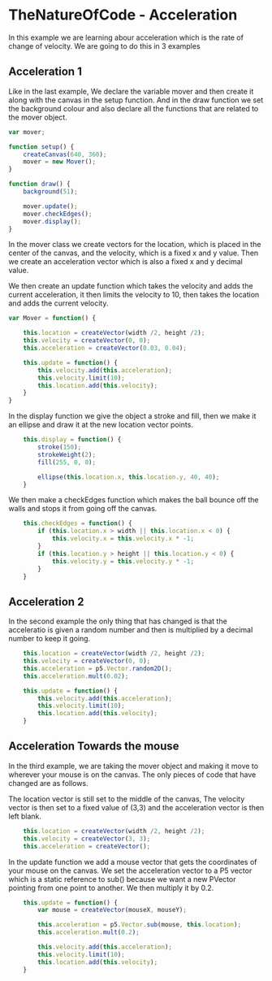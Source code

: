 # TheNatureOfCode - Acceleration

In this example we are learning abour acceleration which is the rate of change of velocity. We are going to do this in 3 examples

## Acceleration 1

Like in the last example, We declare the variable mover and then create it along with the canvas in the setup function. And in the draw function we set the background colour and also declare all the functions that are related to the mover object.

```js
var mover;

function setup() {
    createCanvas(640, 360);
    mover = new Mover();
}

function draw() {
    background(51);

    mover.update();
    mover.checkEdges();
    mover.display();
}

```

In the mover class we create vectors for the location, which is placed in the center of the canvas, and the velocity, which is a fixed x and y value. Then we create an acceleration vector which is also a fixed x and y decimal value.

We then create an update function which takes the velocity and adds the current acceleration, it then limits the velocity to 10, then takes the location and adds the current velocity.

```js
var Mover = function() {

    this.location = createVector(width /2, height /2);
    this.velocity = createVector(0, 0);
    this.acceleration = createVector(0.03, 0.04);

    this.update = function() {
        this.velocity.add(this.acceleration);
        this.velocity.limit(10);
        this.location.add(this.velocity);
    }
}

```

In the display function we give the object a stroke and fill, then we make it an ellipse and draw it at the new location vector points.

```js
    this.display = function() {
        stroke(150);
        strokeWeight(2);
        fill(255, 0, 0);

        ellipse(this.location.x, this.location.y, 40, 40);
    }

```

We then make a checkEdges function which makes the ball bounce off the walls and stops it from going off the canvas.

```js
    this.checkEdges = function() {
        if (this.location.x > width || this.location.x < 0) {
            this.velocity.x = this.velocity.x * -1;
        }
        if (this.location.y > height || this.location.y < 0) {
            this.velocity.y = this.velocity.y * -1;
        }
    }

```


## Acceleration 2

In the second example the only thing that has changed is that the acceleratio is given a random number and then is multiplied by a decimal number to keep it going.

```js
    this.location = createVector(width /2, height /2);
    this.velocity = createVector(0, 0);
    this.acceleration = p5.Vector.random2D();
    this.acceleration.mult(0.02);

    this.update = function() {
        this.velocity.add(this.acceleration);
        this.velocity.limit(10);
        this.location.add(this.velocity);
    }

```


## Acceleration Towards the mouse

In the third example, we are taking the mover object and making it move to wherever your mouse is on the canvas. The only pieces of code that have changed are as follows.

The location vector is still set to the middle of the canvas, The velocity vector is then set to a fixed value of (3,3) and the acceleration vector is then left blank.

```js
    this.location = createVector(width /2, height /2);
    this.velocity = createVector(3, 3);
    this.acceleration = createVector();

```

In the update function we add a mouse vector that gets the coordinates of your mouse on the canvas. We set the acceleration vector to a P5 vector which is a static reference to sub() because we want a new PVector pointing from one point to another. We then multiply it by 0.2.


```js
    this.update = function() {
        var mouse = createVector(mouseX, mouseY);

        this.acceleration = p5.Vector.sub(mouse, this.location);
        this.acceleration.mult(0.2);

        this.velocity.add(this.acceleration);
        this.velocity.limit(10);
        this.location.add(this.velocity);
    }

```


